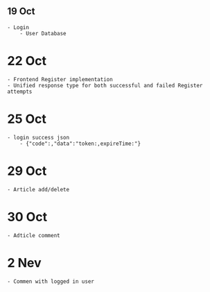 ## 19 Oct
    - Login
        - User Database
# 22 Oct
    - Frontend Register implementation
    - Unified response type for both successful and failed Register attempts
# 25 Oct
    - login success json
        - {"code":,"data":"token:,expireTime:"}
# 29 Oct
    - Article add/delete
# 30 Oct
    - Adticle comment
# 2 Nev
    - Commen with logged in user